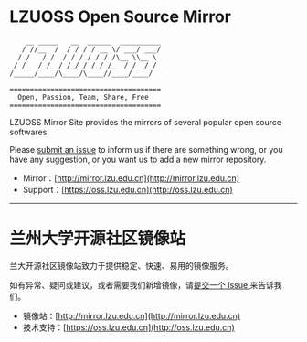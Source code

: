 # LZUOSS Open Source Mirror

```
    __ _____   __  ______  __________
   / //__  /  / / / / __ \/ ___/ ___/
  / /   / /  / / / / / / /\__ \\__ \
 / /___/ /__/ /_/ / /_/ /___/ /__/ /
/_____/____/\____/\____//____/____/

=====================================
  Open, Passion, Team, Share, Free
=====================================
```

LZUOSS Mirror Site provides the mirrors of  several popular open source softwares.

Please [submit an issue](https://github.com/LZUOSS/Mirror/issues/new) to inform us if there are something wrong, or you have any suggestion, or you want us to add a new mirror repository.

- Mirror：[http://mirror.lzu.edu.cn](http://mirror.lzu.edu.cn)
- Support：[https://oss.lzu.edu.cn](http://oss.lzu.edu.cn)

---

# 兰州大学开源社区镜像站

兰大开源社区镜像站致力于提供稳定、快速、易用的镜像服务。

如有异常、疑问或建议，或者需要我们新增镜像，请[提交一个 Issue ](https://github.com/LZUOSS/Mirror/issues/new)来告诉我们。

- 镜像站：[http://mirror.lzu.edu.cn](http://mirror.lzu.edu.cn)
- 技术支持：[https://oss.lzu.edu.cn](http://oss.lzu.edu.cn)
